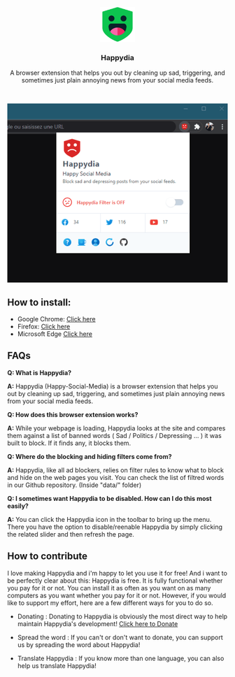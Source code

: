 <p align="center">
  <img src="/icons/on.png" alt="Logo" width="80" height="80">
  <h3 align="center">Happydia</h3>

  <p align="center">
    A browser extension that helps you out by cleaning up sad, triggering, and sometimes just plain annoying news from your social media feeds.
  </p>
  <br />
  <p align="center"><img src="/demo.gif" alt="Demo"></p>
  
</p>

## How to install:

* Google Chrome: [Click here](https://chrome.google.com/webstore/detail/happydia/eppbnnfjppbiockeliifocniohcpnhlm)
* Firefox: [Click here](https://addons.mozilla.org/en-US/firefox/addon/happydia/)
* Microsoft Edge [Click here](https://github.com/Ademking/happydia)

## FAQs

__Q: What is Happydia?__

__A:__ Happydia (Happy-Social-Media) is a browser extension that helps you out by cleaning up sad, triggering, and sometimes just plain annoying news from your social media feeds.


__Q: How does this browser extension works?__

__A:__ While your webpage is loading, Happydia looks at the site and compares them against a list of banned words ( Sad / Politics / Depressing ... ) it was built to block. If it finds any, it blocks them.


__Q: Where do the blocking and hiding filters come from?__

__A:__ Happydia, like all ad blockers, relies on filter rules to know what to block and hide on the web pages you visit. You can check the list of filtred words in our Github repository. (Inside "data/" folder)


 __Q: I sometimes want Happydia to be disabled. How can I do this most easily?__

__A:__ You can click the Happydia icon in the toolbar to bring up the menu. There you have the option to disable/reenable Happydia by simply clicking the related slider and then refresh the page.
 
## How to contribute

I love making Happydia and i'm happy to let you use it for free! And i want to be perfectly clear about this: Happydia is free. It is fully functional whether you pay for it or not. You can install it as often as you want on as many computers as you want whether you pay for it or not. However, if you would like to support my effort, here are a few different ways for you to do so.

* Donating :
Donating to Happydia is obviously the most direct way to help maintain Happydia's development! [Click here to Donate](https://www.paypal.me/Ademkouki)

* Spread the word :
If you can't or don't want to donate, you can support us by spreading the word about Happydia!

* Translate Happydia :
If you know more than one language, you can also help us translate Happydia!
